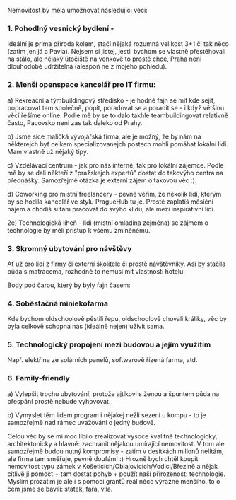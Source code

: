 Nemovitost by měla umožňovat následující věci:

### 1. Pohodlný vesnický bydlení - 

Ideální je prima příroda kolem, stačí nějaká rozumná velikost 3+1 či tak něco (zatim jen já a Pavla). Nejsem si jistej, jestli bychom se vlastně přestěhovali na stálo, ale nějaký útočiště na venkově to prostě chce, Praha neni dlouhodobě udržitelná (alespoň ne z mojeho pohledu).

### 2. Menší openspace kancelář pro IT firmu: 

a) Rekreační a týmbuildingový středisko - je hodně fajn se mít kde sejít, popracovat tam společně, popít, poradovat se a poradit se - i když většinu věcí řešíme online. Podle mě by se to dalo takhle teambuildingovat relativně často, Pacovsko neni zas tak daleko od Prahy. 

b) Jsme sice maličká vývojářská firma, ale je možný, že by nám na některejch byť celkem specializovanejch postech mohli pomáhat lokální lidi. Mam vlastně už nějaký tipy.

c) Vzdělávací centrum - jak pro nás interně, tak pro lokální zájemce. Podle mě by se dali někteří z "pražskejch expertů"  dostat do takovýho centra na přednášky. Samozřejmě otázka je externí zájem o takovou věc :).

d) Coworking pro místní freelancery - pevně věřim, že několik lidí, kterým by se hodila kancelář ve stylu PragueHub tu je. Prostě zaplatíš měsíční nájem a chodíš si tam pracovat do svýho klidu, ale mezi inspirativní lidi.

2e) Technologická líheň - lidi (místní omladina zejména) se zájmem o technologie by měli přístup k všemu zmíněnému.

### 3. Skromný ubytování pro návštěvy

Ať už pro lidi z firmy či externí školitele či prostě návštěvníky. Asi by stačila půda s matracema, rozhodně to nemusí mít vlastnosti hotelu.

Body pod čarou, který by byly fajn časem:

### 4. Soběstačná miniekofarma

Kde bychom oldschoolově pěstili řepu, oldschoolově chovali králiky, věc by byla celkově schopná nás (ideálně nejen) uživit sama.

### 5. Technologický propojení mezi budovou a jejím využitím

Např. elektřina ze solárních panelů, softwarově řízená farma, atd.

### 6. Family-friendly

a) Vylepšit trochu ubytování, protože ajtíkovi s ženou a špuntem půda na přespání prostě nebude vyhovovat.

b) Vymyslet těm lidem program i nějakej nežli sezení u kompu - to je samozřejmě nad rámec uvažování o jedný budově.

Celou věc by se mi moc líbilo zrealizovat vysoce kvalitně technologicky, architektonicky a hlavně: zachránit nějakou umírající nemovitost. V tom ale samozřejmě budou nutný kompromisy - zatim v desítkách milionů nelítám, ale firma tam směřuje, pevně doufám! :) Hrozně bych chtěl koupit nemovitost typu zámek v Košeticích/Oblajovicích/Vodici/Březině a nějak citlivě jí pomoct + tam dostat pohyb + použít naší přirozenost: technologie. Myslim prozatim je ale i s pomocí grantů reál něco výrazně menšího, to o čem jsme se bavili: statek, fara, vila.
